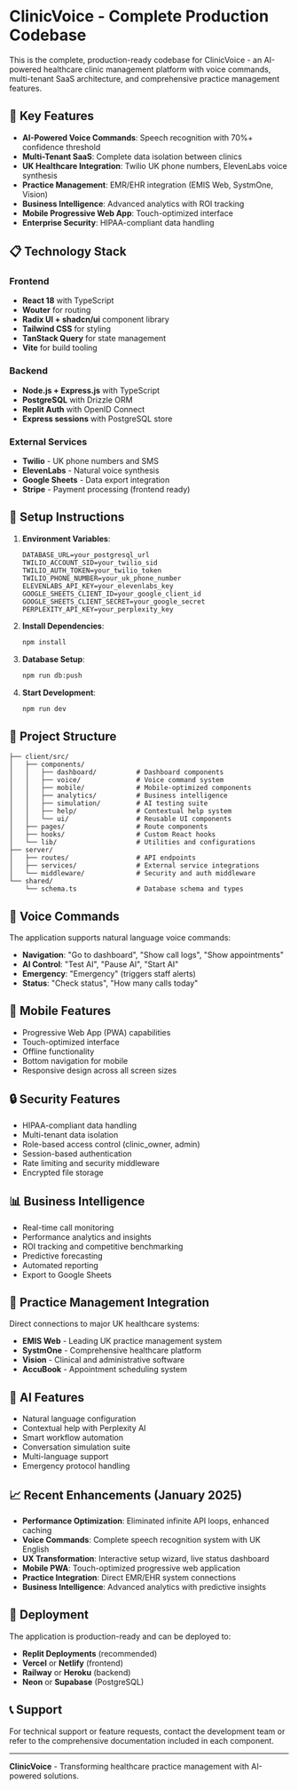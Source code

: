 # ClinicVoice - Complete Production Codebase

This is the complete, production-ready codebase for ClinicVoice - an AI-powered healthcare clinic management platform with voice commands, multi-tenant SaaS architecture, and comprehensive practice management features.

## 🚀 Key Features

- **AI-Powered Voice Commands**: Speech recognition with 70%+ confidence threshold
- **Multi-Tenant SaaS**: Complete data isolation between clinics
- **UK Healthcare Integration**: Twilio UK phone numbers, ElevenLabs voice synthesis
- **Practice Management**: EMR/EHR integration (EMIS Web, SystmOne, Vision)
- **Business Intelligence**: Advanced analytics with ROI tracking
- **Mobile Progressive Web App**: Touch-optimized interface
- **Enterprise Security**: HIPAA-compliant data handling

## 📋 Technology Stack

### Frontend
- **React 18** with TypeScript
- **Wouter** for routing
- **Radix UI + shadcn/ui** component library
- **Tailwind CSS** for styling
- **TanStack Query** for state management
- **Vite** for build tooling

### Backend
- **Node.js + Express.js** with TypeScript
- **PostgreSQL** with Drizzle ORM
- **Replit Auth** with OpenID Connect
- **Express sessions** with PostgreSQL store

### External Services
- **Twilio** - UK phone numbers and SMS
- **ElevenLabs** - Natural voice synthesis
- **Google Sheets** - Data export integration
- **Stripe** - Payment processing (frontend ready)

## 🔧 Setup Instructions

1. **Environment Variables**:
   ```env
   DATABASE_URL=your_postgresql_url
   TWILIO_ACCOUNT_SID=your_twilio_sid
   TWILIO_AUTH_TOKEN=your_twilio_token
   TWILIO_PHONE_NUMBER=your_uk_phone_number
   ELEVENLABS_API_KEY=your_elevenlabs_key
   GOOGLE_SHEETS_CLIENT_ID=your_google_client_id
   GOOGLE_SHEETS_CLIENT_SECRET=your_google_secret
   PERPLEXITY_API_KEY=your_perplexity_key
   ```

2. **Install Dependencies**:
   ```bash
   npm install
   ```

3. **Database Setup**:
   ```bash
   npm run db:push
   ```

4. **Start Development**:
   ```bash
   npm run dev
   ```

## 📁 Project Structure

```
├── client/src/
│   ├── components/
│   │   ├── dashboard/          # Dashboard components
│   │   ├── voice/              # Voice command system
│   │   ├── mobile/             # Mobile-optimized components
│   │   ├── analytics/          # Business intelligence
│   │   ├── simulation/         # AI testing suite
│   │   ├── help/               # Contextual help system
│   │   └── ui/                 # Reusable UI components
│   ├── pages/                  # Route components
│   ├── hooks/                  # Custom React hooks
│   └── lib/                    # Utilities and configurations
├── server/
│   ├── routes/                 # API endpoints
│   ├── services/               # External service integrations
│   └── middleware/             # Security and auth middleware
└── shared/
    └── schema.ts               # Database schema and types
```

## 🎯 Voice Commands

The application supports natural language voice commands:

- **Navigation**: "Go to dashboard", "Show call logs", "Show appointments"
- **AI Control**: "Test AI", "Pause AI", "Start AI"
- **Emergency**: "Emergency" (triggers staff alerts)
- **Status**: "Check status", "How many calls today"

## 📱 Mobile Features

- Progressive Web App (PWA) capabilities
- Touch-optimized interface
- Offline functionality
- Bottom navigation for mobile
- Responsive design across all screen sizes

## 🔒 Security Features

- HIPAA-compliant data handling
- Multi-tenant data isolation
- Role-based access control (clinic_owner, admin)
- Session-based authentication
- Rate limiting and security middleware
- Encrypted file storage

## 📊 Business Intelligence

- Real-time call monitoring
- Performance analytics and insights
- ROI tracking and competitive benchmarking
- Predictive forecasting
- Automated reporting
- Export to Google Sheets

## 🏥 Practice Management Integration

Direct connections to major UK healthcare systems:
- **EMIS Web** - Leading UK practice management system
- **SystmOne** - Comprehensive healthcare platform
- **Vision** - Clinical and administrative software
- **AccuBook** - Appointment scheduling system

## 🤖 AI Features

- Natural language configuration
- Contextual help with Perplexity AI
- Smart workflow automation
- Conversation simulation suite
- Multi-language support
- Emergency protocol handling

## 📈 Recent Enhancements (January 2025)

- **Performance Optimization**: Eliminated infinite API loops, enhanced caching
- **Voice Commands**: Complete speech recognition system with UK English
- **UX Transformation**: Interactive setup wizard, live status dashboard
- **Mobile PWA**: Touch-optimized progressive web application
- **Practice Integration**: Direct EMR/EHR system connections
- **Business Intelligence**: Advanced analytics with predictive insights

## 🚀 Deployment

The application is production-ready and can be deployed to:
- **Replit Deployments** (recommended)
- **Vercel** or **Netlify** (frontend)
- **Railway** or **Heroku** (backend)
- **Neon** or **Supabase** (PostgreSQL)

## 📞 Support

For technical support or feature requests, contact the development team or refer to the comprehensive documentation included in each component.

---

**ClinicVoice** - Transforming healthcare practice management with AI-powered solutions.